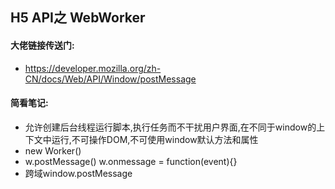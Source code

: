 ## H5 API之 WebWorker
#### 大佬链接传送门:
- https://developer.mozilla.org/zh-CN/docs/Web/API/Window/postMessage
#### 简看笔记:
- 允许创建后台线程运行脚本,执行任务而不干扰用户界面,在不同于window的上下文中运行,不可操作DOM,不可使用window默认方法和属性
- new Worker()
- w.postMessage() w.onmessage = function(event){}
- 跨域window.postMessage
 